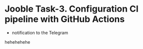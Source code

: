 # Jooble Task-3. Configuration CI pipeline with GitHub Actions


+ notification to the Telegram  

hehehehehe
